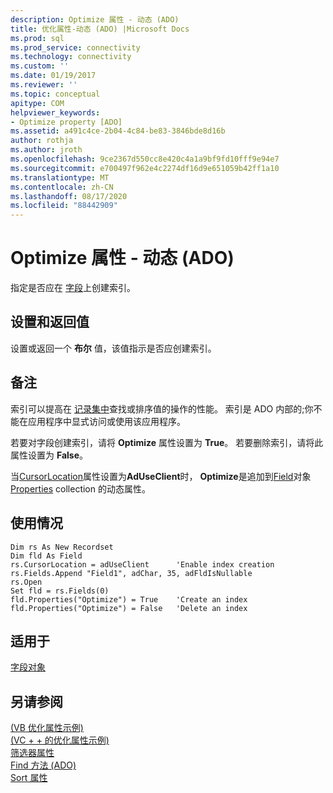 ```yaml
---
description: Optimize 属性 - 动态 (ADO)
title: 优化属性-动态 (ADO) |Microsoft Docs
ms.prod: sql
ms.prod_service: connectivity
ms.technology: connectivity
ms.custom: ''
ms.date: 01/19/2017
ms.reviewer: ''
ms.topic: conceptual
apitype: COM
helpviewer_keywords:
- Optimize property [ADO]
ms.assetid: a491c4ce-2b04-4c84-be83-3846bde8d16b
author: rothja
ms.author: jroth
ms.openlocfilehash: 9ce2367d550cc8e420c4a1a9bf9fd10fff9e94e7
ms.sourcegitcommit: e700497f962e4c2274df16d9e651059b42ff1a10
ms.translationtype: MT
ms.contentlocale: zh-CN
ms.lasthandoff: 08/17/2020
ms.locfileid: "88442909"
---
```

# <a name="optimize-property-dynamic-ado"></a>Optimize 属性 - 动态 (ADO)
指定是否应在 [字段](../../../ado/reference/ado-api/field-object.md)上创建索引。  
  
## <a name="settings-and-return-values"></a>设置和返回值  
 设置或返回一个 **布尔** 值，该值指示是否应创建索引。  
  
## <a name="remarks"></a>备注  
 索引可以提高在 [记录集中](../../../ado/reference/ado-api/recordset-object-ado.md)查找或排序值的操作的性能。 索引是 ADO 内部的;你不能在应用程序中显式访问或使用该应用程序。  
  
 若要对字段创建索引，请将 **Optimize** 属性设置为 **True**。 若要删除索引，请将此属性设置为 **False**。  
  
 当[CursorLocation](../../../ado/reference/ado-api/cursorlocation-property-ado.md)属性设置为**AdUseClient**时， **Optimize**是追加到[Field](../../../ado/reference/ado-api/field-object.md)对象[Properties](../../../ado/reference/ado-api/properties-collection-ado.md) collection 的动态属性。  
  
## <a name="usage"></a>使用情况  
  
```  
Dim rs As New Recordset  
Dim fld As Field  
rs.CursorLocation = adUseClient      'Enable index creation  
rs.Fields.Append "Field1", adChar, 35, adFldIsNullable  
rs.Open  
Set fld = rs.Fields(0)  
fld.Properties("Optimize") = True    'Create an index  
fld.Properties("Optimize") = False   'Delete an index  
```  
  
## <a name="applies-to"></a>适用于  
 [字段对象](../../../ado/reference/ado-api/field-object.md)  
  
## <a name="see-also"></a>另请参阅  
 [ (VB 优化属性示例) ](../../../ado/reference/ado-api/optimize-property-example-vb.md)   
 [ (VC + + 的优化属性示例) ](../../../ado/reference/ado-api/optimize-property-example-vc.md)   
 [筛选器属性](../../../ado/reference/ado-api/filter-property.md)   
 [Find 方法 (ADO) ](../../../ado/reference/ado-api/find-method-ado.md)   
 [Sort 属性](../../../ado/reference/ado-api/sort-property.md)
